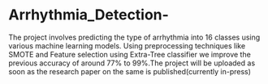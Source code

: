 # Arrhythmia_Detection-
The project involves predicting the type of arrhythmia into 16 classes using various machine learning models. Using preprocessing techniques like SMOTE and Feature selection using Extra-Tree classifier we improve the previous accuracy of around 77% to 99%.The project will be uploaded as soon as the research paper on the same is published(currently in-press)
